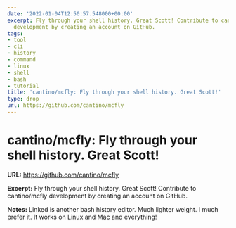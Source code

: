 ```yaml
---
date: '2022-01-04T12:50:57.548000+00:00'
excerpt: Fly through your shell history. Great Scott! Contribute to cantino/mcfly
  development by creating an account on GitHub.
tags:
- tool
- cli
- history
- command
- linux
- shell
- bash
- tutorial
title: 'cantino/mcfly: Fly through your shell history. Great Scott!'
type: drop
url: https://github.com/cantino/mcfly
---
```


# cantino/mcfly: Fly through your shell history. Great Scott!

**URL:** https://github.com/cantino/mcfly

**Excerpt:** Fly through your shell history. Great Scott! Contribute to cantino/mcfly development by creating an account on GitHub.

**Notes:**
Linked is another bash history editor. Much lighter weight. I much prefer it. It works on Linux and Mac and everything!
